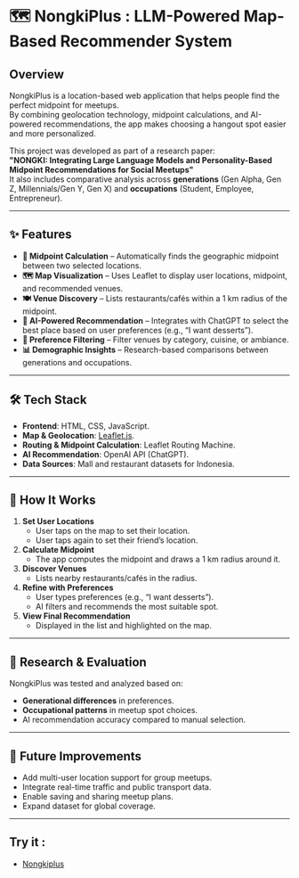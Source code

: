 # 🗺️ NongkiPlus : LLM-Powered Map-Based Recommender System

## Overview
NongkiPlus is a location-based web application that helps people find the perfect midpoint for meetups.  
By combining geolocation technology, midpoint calculations, and AI-powered recommendations, the app makes choosing a hangout spot easier and more personalized.

This project was developed as part of a research paper:  
**"NONGKI: Integrating Large Language Models and Personality-Based Midpoint Recommendations for Social Meetups"**  
It also includes comparative analysis across **generations** (Gen Alpha, Gen Z, Millennials/Gen Y, Gen X) and **occupations** (Student, Employee, Entrepreneur).

---

## ✨ Features
- **📍 Midpoint Calculation** – Automatically finds the geographic midpoint between two selected locations.
- **🗺️ Map Visualization** – Uses Leaflet to display user locations, midpoint, and recommended venues.
- **🍽️ Venue Discovery** – Lists restaurants/cafés within a 1 km radius of the midpoint.
- **🧠 AI-Powered Recommendation** – Integrates with ChatGPT to select the best place based on user preferences (e.g., “I want desserts”).
- **🎯 Preference Filtering** – Filter venues by category, cuisine, or ambiance.
- **📊 Demographic Insights** – Research-based comparisons between generations and occupations.

---

## 🛠️ Tech Stack
- **Frontend**: HTML, CSS, JavaScript.
- **Map & Geolocation**: [Leaflet.js](https://leafletjs.com/).
- **Routing & Midpoint Calculation**: Leaflet Routing Machine.
- **AI Recommendation**: OpenAI API (ChatGPT).
- **Data Sources**: Mall and restaurant datasets for Indonesia.

---

## 🚀 How It Works
1. **Set User Locations**
   - User taps on the map to set their location.
   - User taps again to set their friend’s location.
2. **Calculate Midpoint**
   - The app computes the midpoint and draws a 1 km radius around it.
3. **Discover Venues**
   - Lists nearby restaurants/cafés in the radius.
4. **Refine with Preferences**
   - User types preferences (e.g., “I want desserts”).
   - AI filters and recommends the most suitable spot.
5. **View Final Recommendation**
   - Displayed in the list and highlighted on the map.

---

## 🧪 Research & Evaluation
NongkiPlus was tested and analyzed based on:
- **Generational differences** in preferences.
- **Occupational patterns** in meetup spot choices.
- AI recommendation accuracy compared to manual selection.

---

## 📌 Future Improvements
- Add multi-user location support for group meetups.
- Integrate real-time traffic and public transport data.
- Enable saving and sharing meetup plans.
- Expand dataset for global coverage.

---
## Try it : 
- [Nongkiplus](https://nongkiplus.netlify.app/)


